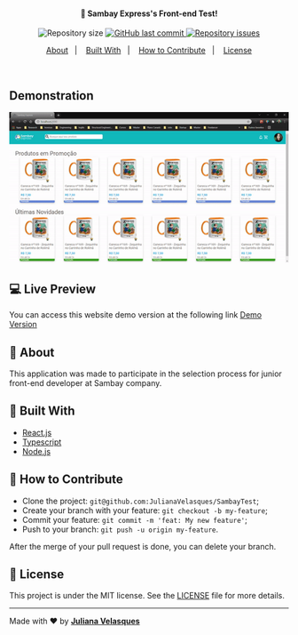 <h4 align="center">
  🚀 Sambay Express's Front-end Test!
</h4>

<p align="center">
  <img alt="Repository size" src="https://img.shields.io/github/repo-size/JulianaVelasques/SambayTest">
  
  <a href="https://github.com/JulianaVelasques/moveit/commits/master">
    <img alt="GitHub last commit" src="https://img.shields.io/github/last-commit/JulianaVelasques/SambayTest">
  </a>

  <a href="https://github.com/JulianaVelasques/SambatTest/issues">
    <img alt="Repository issues" src="https://img.shields.io/github/issues/JulianaVelasques/SambayTest">
  </a>

</p>

<p align="center">
  <a href="#page_with_curl-about">About</a>&nbsp;&nbsp;&nbsp;|&nbsp;&nbsp;&nbsp;
  <a href="#wrench-built-with">Built With</a>&nbsp;&nbsp;&nbsp;|&nbsp;&nbsp;&nbsp;
  <a href="#-how-to-contribute">How to Contribute</a>&nbsp;&nbsp;&nbsp;|&nbsp;&nbsp;&nbsp;
  <a href="#memo-license">License</a>
</p>

<br>


 ## Demonstration
  <div align='center'><img src="Demo.gif" alt="Demo"/></div>
    
    

## :computer: Live Preview

You can access this website demo version at the following link [Demo Version](https://sambay-test.vercel.app/)

## :page_with_curl: About

This application was made to participate in the selection process for junior front-end developer at Sambay company.

## :wrench: Built With

- [React.js](https://reactjs.org)
- [Typescript](https://www.typescriptlang.org/)
- [Node.js](https://nodejs.org/en/)

## 🤔 How to Contribute

- Clone the project: `git@github.com:JulianaVelasques/SambayTest`;
- Create your branch with your feature: `git checkout -b my-feature`;
- Commit your feature: `git commit -m 'feat: My new feature'`;
- Push to your branch: `git push -u origin my-feature`.

After the merge of your pull request is done, you can delete your branch.

## :memo: License

This project is under the MIT license. See the [LICENSE](LICENSE.md) file for more details.

---

Made with ♥ by <tr>
    <td align="center"><a href="https://github.com/JulianaVelasques"><b>Juliana Velasques</b></a><br /></td>
  <tr>

